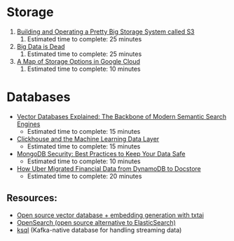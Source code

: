 # Storage

1. [Building and Operating a Pretty Big Storage System called S3](https://www.allthingsdistributed.com/2023/07/building-and-operating-a-pretty-big-storage-system.html)
    1. Estimated time to complete: 25 minutes
2. [Big Data is Dead](https://motherduck.com/blog/big-data-is-dead/)
    1. Estimated time to complete: 25 minutes
3. [A Map of Storage Options in Google Cloud](https://cloud.google.com/blog/topics/developers-practitioners/map-storage-options-google-cloud)
    1. Estimated time to complete: 10 minutes

# Databases

- [Vector Databases Explained: The Backbone of Modern Semantic Search Engines](https://airbyte.com/data-engineering-resources/vector-databases)
    - Estimated time to complete: 15 minutes
- [Clickhouse and the Machine Learning Data Layer](https://clickhouse.com/blog/clickHouse-and-the-machine-learning-data-layer)
    - Estimated time to complete: 15 minutes
- [MongoDB Security: Best Practices to Keep Your Data Safe](https://www.digitalocean.com/community/tutorial-series/mongodb-security-best-practices-to-keep-your-data-safe)
    - Estimated time to complete: 10 minutes
- [How Uber Migrated Financial Data from DynamoDB to Docstore](https://www.uber.com/blog/dynamodb-to-docstore-migration/?uclick_id=2ed1c08a-940f-497c-b6ba-ca3cbced901b)
    - Estimated time to complete: 20 minutes

## Resources:

- [Open source vector database + embedding generation with txtai](https://github.com/neuml/txtai)
- [OpenSearch (open source alternative to ElasticSearch)](https://opensearch.org/about.html)
- [ksql](https://ksqldb.io/) (Kafka-native database for handling streaming data)